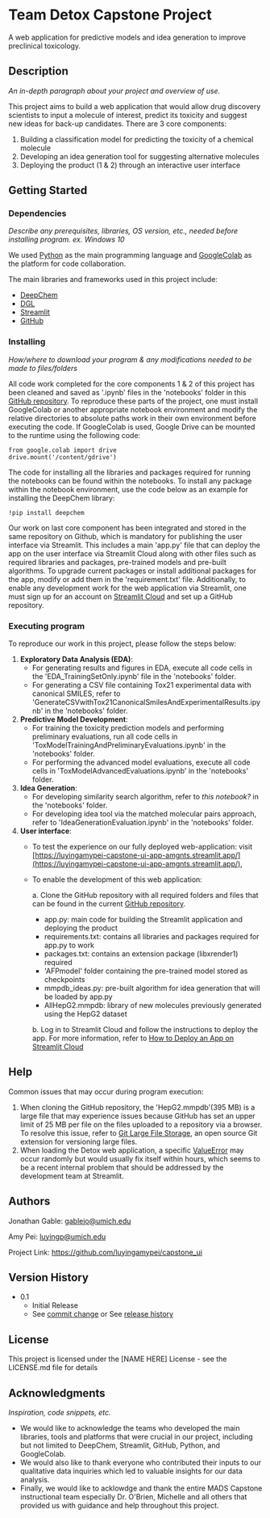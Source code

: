 # Team Detox Capstone Project 

A web application for predictive models and idea generation to improve preclinical toxicology. 

## Description
*An in-depth paragraph about your project and overview of use.*

This project aims to build a web application that would allow drug discovery scientists to input a molecule of interest, predict its toxicity and suggest new ideas for back-up candidates. 
There are 3 core components:
1. Building a classification model for predicting the toxicity of a chemical molecule
2. Developing an idea generation tool for suggesting alternative molecules
3. Deploying the product (1 & 2) through an interactive user interface 

## Getting Started

### Dependencies
*Describe any prerequisites, libraries, OS version, etc., needed before installing program. ex. Windows 10*

We used [Python]( https://www.python.org/) as the main programming language and [GoogleColab](https://colab.research.google.com/) as the platform for code collaboration.

The main libraries and frameworks used in this project include:
* [DeepChem](https://deepchem.io/)
* [DGL](https://www.dgl.ai/)
* [Streamlit](https://streamlit.io/)
* [GitHub](https://github.com/)

### Installing

*How/where to download your program & any modifications needed to be made to files/folders*

All code work completed for the core components 1 & 2 of this project has been cleaned and saved as '.ipynb' files in the 'notebooks' folder in this [GitHub repository](https://github.com/luyingamypei/capstone_ui). To reproduce these parts of the project, one must install GoogleColab or another appropriate notebook environment and modify the relative directories to absolute paths work in their own environment before executing the code. If GoogleColab is used, Google Drive can be mounted to the runtime using the following code:
```
from google.colab import drive
drive.mount('/content/gdrive')
```
The code for installing all the libraries and packages required for running the notebooks can be found within the notebooks. To install any package within the notebook environment, use the code below as an example for installing the DeepChem library: 
```
!pip install deepchem
```

Our work on last core component has been integrated and stored in the same repository on Github, which is mandatory for publishing the user interface via Streamlit. This includes a main 'app.py' file that can deploy the app on the user interface via Streamlit Cloud along with other files such as required libraries and packages, pre-trained models and pre-built algorithms. To upgrade current packages or install additional packages for the app, modify or add them in the 'requirement.txt' file. Additionally, to enable any development work for the web application via Streamlit, one must sign up for an account on [Streamlit Cloud](https://streamlit.io/cloud) and set up a GitHub repository.


### Executing program

To reproduce our work in this project, please follow the steps below:
1. **Exploratory Data Analysis (EDA)**: 
   - For generating results and figures in EDA, execute all code cells in the 'EDA_TrainingSetOnly.ipynb' file in the 'notebooks' folder.
   - For generating a CSV file containing Tox21 experimental data with canonical SMILES, refer to 'GenerateCSVwithTox21CanonicalSmilesAndExperimentalResults.ipynb' in the 'notebooks' folder.  
2. **Predictive Model Development**:
   - For training the toxicity prediction models and performing preliminary evaluations, run all code cells in 'ToxModelTrainingAndPreliminaryEvaluations.ipynb' in the 'notebooks' folder.
   - For performing the advanced model evaluations, execute all code cells in 'ToxModelAdvancedEvaluations.ipynb' in the 'notebooks' folder.
3. **Idea Generation**:
   - For developing similarity search algorithm, refer to *this notebook?* in the 'notebooks' folder.
   - For developing idea tool via the matched molecular pairs approach, refer to 'IdeaGenerationEvaluation.ipynb' in the 'notebooks' folder.  
4. **User interface**:
   - To test the experience on our fully deployed web-application: visit [https://luyingamypei-capstone-ui-app-amgnts.streamlit.app/](https://luyingamypei-capstone-ui-app-amgnts.streamlit.app/), 
   - To enable the development of this web application:
   
      a. Clone the GitHub repository with all required folders and files that can be found in the current [GitHub repository](https://github.com/luyingamypei/capstone_ui).  
      - app.py: main code for building the Streamlit application and deploying the product  
      - requirements.txt: contains all libraries and packages required for app.py to work
      - packages.txt: contains an extension package (libxrender1) required
      - 'AFPmodel' folder containing the pre-trained model stored as checkpoints 
      - mmpdb_ideas.py: pre-built algorithm for idea generation that will be loaded by app.py
      - AllHepG2.mmpdb: library of new molecules previously generated using the HepG2 dataset

      b. Log in to Streamlit Cloud and follow the instructions to deploy the app. For more information, refer to [How to Deploy an App on Streamlit Cloud](https://docs.streamlit.io/streamlit-community-cloud/get-started/deploy-an-app)

## Help

Common issues that may occur during program execution:
1. When cloning the GitHub repository, the 'HepG2.mmpdb'(395 MB) is a large file that may experience issues because GitHub has set an upper limit of 25 MB per file on the files uploaded to a repository via a browser. To resolve this issue, refer to [Git Large File Storage](https://git-lfs.com/), an open source Git extension for versioning large files.
2. When loading the Detox web application, a specific [ValueError](https://discuss.streamlit.io/t/valueerror-setting-an-array-element-with-a-sequence/40272) may occur randomly but would usually fix itself within hours, which seems to be a recent internal problem that should be addressed by the development team at Streamlit.     

## Authors

Jonathan Gable: gablejo@umich.edu

Amy Pei: luyingp@umich.edu

Project Link: https://github.com/luyingamypei/capstone_ui

## Version History
    
* 0.1
    * Initial Release
    * See [commit change](https://github.com/luyingamypei/capstone_ui/commits/main) or See [release history](https://github.com/luyingamypei/capstone_ui/releases)

## License

This project is licensed under the [NAME HERE] License - see the LICENSE.md file for details

## Acknowledgments

*Inspiration, code snippets, etc.*

* We would like to acknowledge the teams who developed the main libraries, tools and platforms that were crucial in our project, including but not limited to DeepChem, Streamlit, GitHub, Python, and GoogleColab.
* We would also like to thank everyone who contributed their inputs to our qualitative data inquiries which led to valuable insights for our data analysis.
* Finally, we would like to acklowdge and thank the entire MADS Capstone instructional team especially Dr. O'Brien, Michelle and all others that provided us with guidance and help throughout this project.


